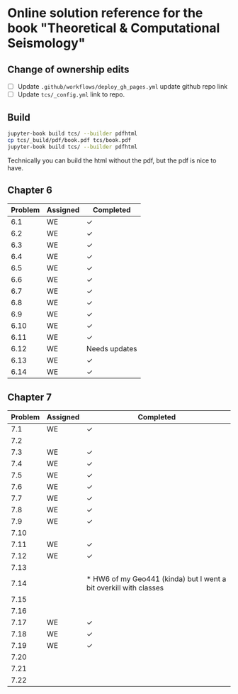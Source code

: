# Online solution reference for the book "Theoretical & Computational Seismology"

## Change of ownership edits

- [ ] Update `.github/workflows/deploy_gh_pages.yml` update github repo link
- [ ] Update `tcs/_config.yml` link to repo.

## Build 

```bash
jupyter-book build tcs/ --builder pdfhtml
cp tcs/_build/pdf/book.pdf tcs/book.pdf
jupyter-book build tcs/ --builder pdfhtml
```

Technically you can build the html without the pdf, but the pdf is nice to 
have.

## Chapter 6      
| Problem | Assigned | Completed |
|---------|----------|-----------|
| 6.1     | WE       | ✓         |
| 6.2     | WE       | ✓         |
| 6.3     | WE       | ✓         |
| 6.4     | WE       | ✓         | 
| 6.5     | WE       | ✓         |
| 6.6     | WE       | ✓         |
| 6.7     | WE       | ✓         |
| 6.8     | WE       | ✓         |
| 6.9     | WE       | ✓         |
| 6.10     | WE       | ✓         |
| 6.11     | WE       | ✓         |
| 6.12     | WE       | Needs updates          |
| 6.13     | WE       | ✓         |
| 6.14     | WE       | ✓         |


## Chapter 7
| Problem | Assigned | Completed |
|---------|----------|-----------|
| 7.1     | WE       | ✓         |
| 7.2     |          |           |
| 7.3     | WE       | ✓         |
| 7.4     | WE       | ✓         |
| 7.5     | WE       | ✓         |
| 7.6     | WE       | ✓         |
| 7.7     | WE       | ✓         |
| 7.8     | WE       | ✓         |
| 7.9     | WE       | ✓         |
| 7.10     |          |           |
| 7.11     | WE       | ✓         |
| 7.12     | WE       | ✓         |
| 7.13     |          |           |
| 7.14     |          | * HW6 of my Geo441 (kinda) but I went a bit overkill with classes  |
| 7.15     |          |           |
| 7.16     |          |           |
| 7.17     | WE       | ✓         |
| 7.18     | WE       | ✓         |
| 7.19     | WE       | ✓         |
| 7.20     |          |           |
| 7.21     |          |           |
| 7.22     |          |           |
